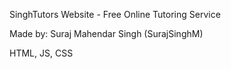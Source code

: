 SinghTutors Website - Free Online Tutoring Service

Made by: Suraj Mahendar Singh (SurajSinghM)

HTML, JS, CSS